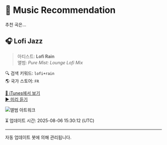 
# 🎵 Music Recommendation

추천 곡은...

## 🎧 Lofi Jazz  
> 아티스트: **Lofi Rain**  
> 앨범: _Pure Mist: Lounge Lofi Mix_  

🔍 검색 키워드: `lofi+rain`  
🌎 국가 스토어: `FR`

[🔗 iTunes에서 보기](https://music.apple.com/fr/album/lofi-jazz/1784935773?i=1784936007&uo=4)  
[▶️ 미리 듣기](https://audio-ssl.itunes.apple.com/itunes-assets/AudioPreview221/v4/a1/1f/eb/a11febe2-5efa-e406-94b1-5385837c44fc/mzaf_14339344781939365841.plus.aac.p.m4a)

![앨범 아트워크](https://is1-ssl.mzstatic.com/image/thumb/Music221/v4/c3/0f/1d/c30f1d9f-7801-2fa7-b0f1-63a5a248bf80/cover_10328366.jpg/100x100bb.jpg)

⏳ 업데이트 시간: 2025-08-06 15:30:12 (UTC)

---
자동 업데이트 봇에 의해 관리됩니다.
